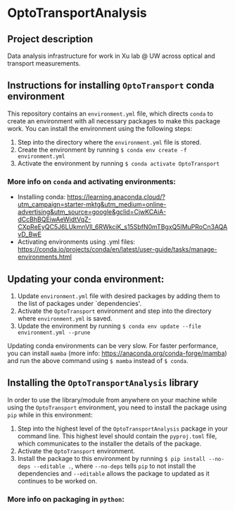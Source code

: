 # OptoTransportAnalysis

## Project description
Data analysis infrastructure for work in Xu lab @ UW across optical and transport measurements.

## Instructions for installing `OptoTransport` conda environment
This repository contains an `environment.yml` file, which directs `conda` to create an environment with all necessary packages to make this package work. You can install the environment using the following steps:
1. Step into the directory where the `environment.yml` file is stored.
2. Create the environment by running `$ conda env create -f environment.yml`
3. Activate the environment by running `$ conda activate OptoTransport`

### More info on `conda` and activating environments:
* Installing conda: https://learning.anaconda.cloud/?utm_campaign=starter-mktg&utm_medium=online-advertising&utm_source=google&gclid=CjwKCAiA-dCcBhBQEiwAeWidtVqZ-CXpReEyQC5J6LUkmnVll_6RWkciK_s15SbfN0mTBgxQ5lMuPRoCn3AQAvD_BwE
* Activating environments using .yml files: https://conda.io/projects/conda/en/latest/user-guide/tasks/manage-environments.html

## Updating your conda environment:
1. Update `environment.yml` file with desired packages by adding them to the list of packages under `dependencies'.
2. Activate the `OptoTransport` environment and step into the directory where `environment.yml` is saved.
3. Update the environment by running `$ conda env update --file environment.yml --prune`

Updating conda environments can be very slow. For faster performance, you can install `mamba` (more info: https://anaconda.org/conda-forge/mamba) and run the above command using `$ mamba` instead of `$ conda`.

## Installing the `OptoTransportAnalysis` library
In order to use the library/module from anywhere on your machine while using the `OptoTransport` environment, you need to install the package using `pip` while in this environment:
1. Step into the highest level of the `OptoTransportAnalysis` package in your command line. This highest level should contain the `pyproj.toml` file, which communicates to the installer the details of the package.
2. Activate the `OptoTransport` environment.
3. Install the package to this environment by running `$ pip install --no-deps --editable .`, where `--no-deps` tells `pip` to not install the dependencies and `--editable` allows the package to updated as it continues to be worked on.

### More info on packaging in `python`: